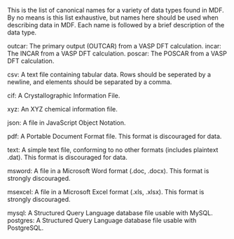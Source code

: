 This is the list of canonical names for a variety of data types found in MDF.
By no means is this list exhaustive, but names here should be used when describing data in MDF.
Each name is followed by a brief description of the data type.

outcar:     The primary output (OUTCAR) from a VASP DFT calculation.
incar:      The INCAR from a VASP DFT calculation.
poscar:     The POSCAR from a VASP DFT calculation.

csv:        A text file containing tabular data. Rows should be seperated by a newline, and elements should be separated by a comma.

cif:        A Crystallographic Information File.

xyz:        An XYZ chemical information file.

json:       A file in JavaScript Object Notation.

pdf:        A Portable Document Format file. This format is discouraged for data.

text:       A simple text file, conforming to no other formats (includes plaintext .dat). This format is discouraged for data.

msword:     A file in a Microsoft Word format (.doc, .docx). This format is strongly discouraged.

msexcel:    A file in a Microsoft Excel format (.xls, .xlsx). This format is strongly discouraged.

mysql:      A Structured Query Language database file usable with MySQL.
postgres:   A Structured Query Language database file usable with PostgreSQL.

